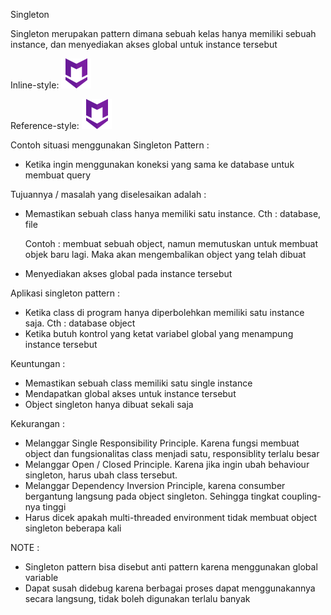 Singleton

Singleton merupakan pattern dimana sebuah kelas hanya memiliki sebuah instance, 
dan menyediakan akses global untuk instance tersebut

Inline-style: 
![alt text](https://github.com/adam-p/markdown-here/raw/master/src/common/images/icon48.png "Logo Title Text 1")

Reference-style: 
![alt text][logo]

[logo]: https://github.com/adam-p/markdown-here/raw/master/src/common/images/icon48.png "Logo Title Text 2"

Contoh situasi menggunakan Singleton Pattern :
- Ketika ingin menggunakan koneksi yang sama ke database untuk membuat query

Tujuannya / masalah yang diselesaikan adalah :
- Memastikan sebuah class hanya memiliki satu instance. Cth : database, file

    Contoh :
    membuat sebuah object, namun memutuskan untuk membuat objek baru lagi. Maka akan
    mengembalikan object yang telah dibuat

- Menyediakan akses global pada instance tersebut

Aplikasi singleton pattern :
- Ketika class di program hanya diperbolehkan memiliki satu instance saja. Cth : database object
- Ketika butuh kontrol yang ketat variabel global yang menampung instance tersebut

Keuntungan :
- Memastikan sebuah class memiliki satu single instance
- Mendapatkan global akses untuk instance tersebut
- Object singleton hanya dibuat sekali saja

Kekurangan :
- Melanggar Single Responsibility Principle. Karena fungsi membuat object dan fungsionalitas class menjadi satu, 
responsiblity terlalu besar
- Melanggar Open / Closed Principle. Karena jika ingin ubah behaviour singleton, harus ubah class tersebut.
- Melanggar Dependency Inversion Principle, karena consumber bergantung langsung pada object singleton. Sehingga tingkat coupling-nya tinggi
- Harus dicek apakah multi-threaded environment tidak membuat object singleton beberapa kali

NOTE :
- Singleton pattern bisa disebut anti pattern karena menggunakan global variable
- Dapat susah didebug karena berbagai proses dapat menggunakannya secara langsung, tidak boleh digunakan terlalu banyak